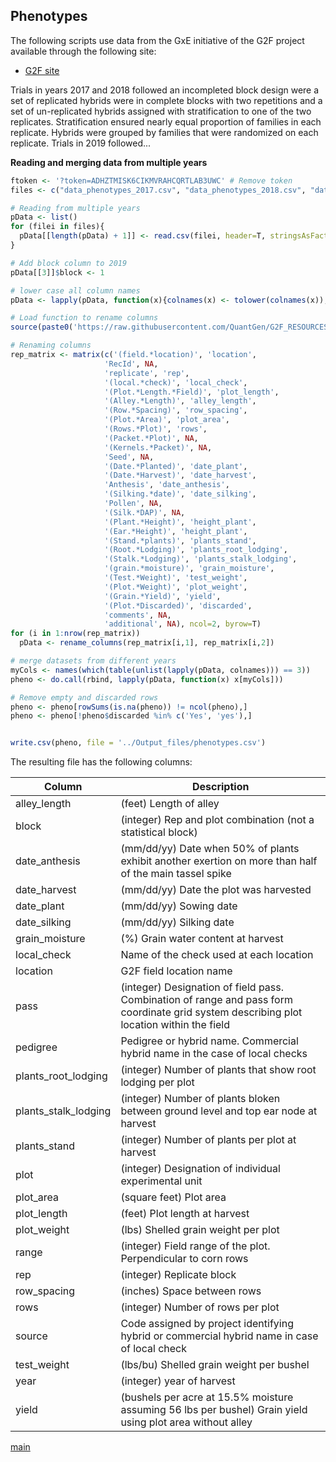 ## Phenotypes

The following scripts use data from the GxE initiative of the G2F project available through the following site:

 - [G2F site](https://www.genomes2fields.org/resources/)

Trials in years 2017 and 2018 followed an incompleted block design were a set of replicated hybrids were in complete blocks with two repetitions and a set of un-replicated hybrids assigned with stratification to one of the two replicates. Stratification ensured nearly equal proportion of families in each replicate. Hybrids were grouped by families that were randomized on each replicate.
Trials in 2019 followed...

**Reading and merging data from multiple years**

```r
ftoken <- '?token=ADHZTMISK6CIKMVRAHCQRTLAB3UWC' # Remove token
files <- c("data_phenotypes_2017.csv", "data_phenotypes_2018.csv", "data_phenotypes_2019.csv")

# Reading from multiple years
pData <- list()
for (filei in files){
  pData[[length(pData) + 1]] <- read.csv(filei, header=T, stringsAsFactors=F, na.strings=c(''))
}

# Add block column to 2019
pData[[3]]$block <- 1

# lower case all column names
pData <- lapply(pData, function(x){colnames(x) <- tolower(colnames(x));x})

# Load function to rename columns
source(paste0('https://raw.githubusercontent.com/QuantGen/G2F_RESOURCES/main/Code/Functions.R', ftoken))

# Renaming columns
rep_matrix <- matrix(c('(field.*location)', 'location',
                     'RecId', NA,
                     'replicate', 'rep',
                     '(local.*check)', 'local_check',
                     '(Plot.*Length.*Field)', 'plot_length',
                     '(Alley.*Length)', 'alley_length',
                     '(Row.*Spacing)', 'row_spacing',
                     '(Plot.*Area)', 'plot_area',
                     '(Rows.*Plot)', 'rows',
                     '(Packet.*Plot)', NA,
                     '(Kernels.*Packet)', NA,
                     'Seed', NA,
                     '(Date.*Planted)', 'date_plant',
                     '(Date.*Harvest)', 'date_harvest',
                     'Anthesis', 'date_anthesis',
                     '(Silking.*date)', 'date_silking',
                     'Pollen', NA,
                     '(Silk.*DAP)', NA,
                     '(Plant.*Height)', 'height_plant',
                     '(Ear.*Height)', 'height_plant',
                     '(Stand.*plants)', 'plants_stand',
                     '(Root.*Lodging)', 'plants_root_lodging',
                     '(Stalk.*Lodging)', 'plants_stalk_lodging',
                     '(grain.*moisture)', 'grain_moisture',
                     '(Test.*Weight)', 'test_weight',
                     '(Plot.*Weight)', 'plot_weight',
                     '(Grain.*Yield)', 'yield',
                     '(Plot.*Discarded)', 'discarded',
                     'comments', NA,
                     'additional', NA), ncol=2, byrow=T)
for (i in 1:nrow(rep_matrix))
  pData <- rename_columns(rep_matrix[i,1], rep_matrix[i,2])

# merge datasets from different years
myCols <- names(which(table(unlist(lapply(pData, colnames))) == 3))
pheno <- do.call(rbind, lapply(pData, function(x) x[myCols]))

# Remove empty and discarded rows
pheno <- pheno[rowSums(is.na(pheno)) != ncol(pheno),]
pheno <- pheno[!pheno$discarded %in% c('Yes', 'yes'),]


write.csv(pheno, file = '../Output_files/phenotypes.csv')
```

The resulting file has the following columns:

|Column|Description|
|------|-----------|
|alley_length| (feet) Length of alley|
|block| (integer) Rep and plot combination (not a statistical block) |
|date_anthesis| (mm/dd/yy) Date when 50% of plants exhibit another exertion on more than half of the main tassel spike |
|date_harvest| (mm/dd/yy) Date the plot was harvested |
|date_plant| (mm/dd/yy) Sowing date |
|date_silking| (mm/dd/yy) Silking date |
|grain_moisture| (%) Grain water content at harvest |
|local_check| Name of the check used at each location |
|location| G2F field location name |
|pass| (integer) Designation of field pass. Combination of range and pass form coordinate grid system describing plot location within the field |
|pedigree| Pedigree or hybrid name. Commercial hybrid name in the case of local checks |
|plants_root_lodging| (integer) Number of plants that show root lodging per plot |
|plants_stalk_lodging| (integer) Number of plants bloken between ground level and top ear node at harvest |
|plants_stand| (integer) Number of plants per plot at harvest |
|plot| (integer) Designation of individual experimental unit |
|plot_area| (square feet) Plot area |
|plot_length| (feet) Plot length at harvest |
|plot_weight| (lbs) Shelled grain weight per plot |
|range| (integer) Field range of the plot. Perpendicular to corn rows |
|rep| (integer) Replicate block |
|row_spacing| (inches) Space between rows |
|rows| (integer) Number of rows per plot |
|source| Code assigned by project identifying hybrid or commercial hybrid name in case of local check |
|test_weight| (lbs/bu) Shelled grain weight per bushel |
|year| (integer) year of harvest |
|yield| (bushels per acre at 15.5% moisture assuming 56 lbs per bushel) Grain yield using plot area without alley |





[main](https://github.com/QuantGen/G2F_RESOURCES)
